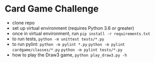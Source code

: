 # Card Game Challenge

* clone repo
* set up virtual environment (requires Python 3.6 or greater)
* once in virtual environment, run ```pip install -r requirements.txt```
* to run tests, ```python -m unittest tests/*.py```
* to run pylint:
    ```python -m pylint *.py```
    ```python -m pylint cardgame/classes/*.py```
    ```python -m pylint tests/*.py```
* how to play the Draw3 game, ```python play_draw3.py -h```
